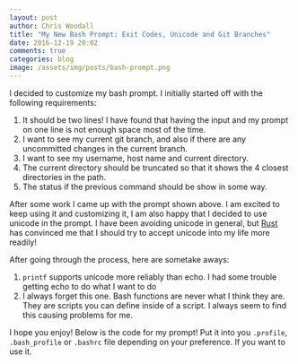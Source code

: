 ```yaml
---
layout: post
author: Chris Woodall
title: "My New Bash Prompt: Exit Codes, Unicode and Git Branches"
date: 2016-12-19 20:02
comments: true
categories: blog
image: /assets/img/posts/bash-prompt.png
---
```


I decided to customize my bash prompt. I initially started off with
the following requirements:

1. It should be two lines! I have found that having the input and my prompt on
   one line is not enough space most of the time.
2. I want to see my current git branch, and also if there are any uncommitted
   changes in the current branch.
3. I want to see my username, host name and current directory.
4. The current directory should be truncated so that it shows the 4 closest
   directories in the path.
5. The status if the previous command should be show in some way.

After some work I came up with the prompt shown above. I am excited to keep
using it and customizing it, I am also happy that I decided to use unicode in
the prompt. I have been avoiding unicode in general, but
[Rust](http://www.rustlang.com) has convinced me that I should try to accept
unicode into my life more readily!

After going through the process, here are sometake aways:

1. `printf` supports unicode more reliably than echo. I had some trouble
   getting echo to do what I want to do
2. I always forget this one. Bash functions are never what I think they are.
   They  are  scripts you can define inside of a script. I
   always seem to find this causing problems for me.

I hope you enjoy! Below is the code for my prompt! Put it into you
`.profile`, `.bash_profile` or `.bashrc` file depending on your preference. If
you want to use it.

<!-- more -->

<script src="https://gist.github.com/cwoodall/4c277b89a47d970f5a0c4fe59b434f07.js"></script>

